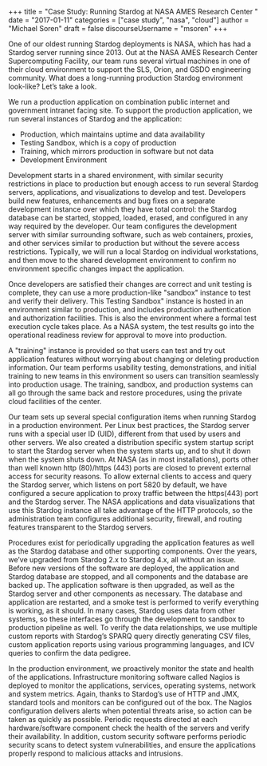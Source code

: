 +++
title = "Case Study: Running Stardog at NASA AMES Research Center "
date = "2017-01-11"
categories = ["case study", "nasa", "cloud"]
author = "Michael Soren"
draft = false
discourseUsername = "msoren"
+++

One of our oldest running Stardog deployments is NASA, which has had a Stardog server running since 2013.  Out at the NASA AMES Research Center Supercomputing Facility, our team runs several virtual machines in one of their cloud environment to support the SLS, Orion, and GSDO engineering community.  What does a long-running production Stardog environment look-like? Let’s take a look.

We run a production application on combination public internet and government intranet facing site. To support the production application, we run several instances of Stardog and the application: 

* Production, which maintains uptime and data availability
* Testing Sandbox, which is a copy of production
* Training, which mirrors production in software but not data
* Development Environment

Development starts in a shared environment, with similar security restrictions in place to production but enough access to run several Stardog servers, applications, and visualizations to develop and test.  Developers build new features, enhancements and bug fixes on a separate development instance over which they have total control: the Stardog database can be started, stopped, loaded, erased, and configured in any way required by the developer.   Our team configures the development server with similar surrounding software, such as web containers, proxies, and other services similar to production but without the severe access restrictions. Typically, we will run a local Stardog on individual workstations, and then move to the shared development environment to confirm no environment specific changes impact the application. 

Once developers are satisfied their changes are correct and unit testing is complete, they can use a more production-like "sandbox" instance to test and verify their delivery. This Testing Sandbox" instance is hosted in an environment similar to production, and includes production authentication and authorization facilities.  This is also the environment where a formal test execution cycle takes place.  As a NASA system, the test results go into the operational readiness review for approval to move into production.


A "training" instance is provided so that users can test and try out application features without worrying about changing or deleting production information.  Our team performs usability testing, demonstrations, and initial training to new teams in this environment so users can transition seamlessly into production usage.  The training, sandbox, and production systems can all go through the same back and restore procedures, using the private cloud facilities of the center.


Our team sets up several special configuration items when running Stardog in a production environment. Per Linux best practices, the Stardog server runs with a special user ID (UID), different from that used by users and other servers. We also created a distribution specific system startup script to start the Stardog server when the system starts up, and to shut it down when the system shuts down. At NASA (as in most installations), ports other than well known http (80)/https (443) ports are closed to prevent external access for security reasons. To allow external clients to access and query the Stardog server, which listens on port 5820 by default, we have configured a secure application to proxy traffic between the https(443) port and the Stardog server.  The NASA applications and data visualizations that use this Stardog instance all take advantage of the HTTP protocols, so the administration team configures additional security, firewall, and routing features transparent to the Stardog servers.

Procedures exist for periodically upgrading the application features as well as the Stardog database and other supporting components.  Over the years, we’ve upgraded from Stardog 2.x to Stardog 4.x, all without an issue. Before new versions of the software are deployed, the application and Stardog database are stopped, and all components and the database are backed up. The application software is then upgraded, as well as the Stardog server and other components as necessary. The database and application are restarted, and a smoke test is performed to verify everything is working, as it should.  In many cases, Stardog uses data from other systems, so these interfaces go through the development to sandbox to production pipeline as well.  To verify the data relationships, we use multiple custom reports with Stardog’s SPARQ query directly generating CSV files, custom application reports using various programming languages,  and ICV queries to confirm the data pedigree.

In the production environment, we proactively monitor the state and health of the applications. Infrastructure monitoring software called Nagios is deployed to monitor the applications, services, operating systems, network and system metrics.  Again, thanks to Stardog’s use of HTTP and JMX, standard tools and monitors can be configured out of the box.  The Nagios configuration delivers alerts when potential threats arise, so action can be taken as quickly as possible. Periodic requests directed at each hardware/software component check the health of the servers and verify their availability. In addition, custom security software performs periodic security scans to detect system vulnerabilities, and ensure the applications properly respond to malicious attacks and intrusions.

